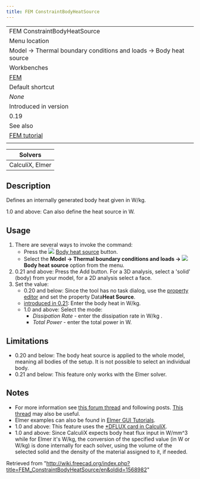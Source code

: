 ```yaml
---
title: FEM ConstraintBodyHeatSource
---
```


|                                                                  |
| ---------------------------------------------------------------- |
| FEM ConstraintBodyHeatSource                                     |
| Menu location                                                    |
| Model → Thermal boundary conditions and loads → Body heat source |
| Workbenches                                                      |
| [FEM](/FEM_Workbench "FEM Workbench")                            |
| Default shortcut                                                 |
| _None_                                                           |
| Introduced in version                                            |
| 0.19                                                             |
| See also                                                         |
| [FEM tutorial](/FEM_tutorial "FEM tutorial")                     |
|                                                                  |

| Solvers         |
| --------------- |
| CalculiX, Elmer |

## Description

Defines an internally generated body heat given in W/kg.

1.0 and above: Can also define the heat source in W.

## Usage

1. There are several ways to invoke the command:
   - Press the ![](/images/FEM_ConstraintBodyHeatSource.svg) [Body heat source](/FEM_ConstraintBodyHeatSource "FEM ConstraintBodyHeatSource") button.
   - Select the **Model → Thermal boundary conditions and loads → ![](/images/FEM_ConstraintBodyHeatSource.svg) Body heat source** option from the menu.
2. 0.21 and above: Press the Add button. For a 3D analysis, select a 'solid' (body) from your model, for a 2D analysis select a face.
3. Set the value:
   - 0.20 and below: Since the tool has no task dialog, use the [property editor](/Property_editor "Property editor") and set the property Data**Heat Source**.
   - [introduced in 0.21](/Release_notes_0.21 "Release notes 0.21"): Enter the body heat in W/kg.
   - 1.0 and above: Select the mode:
     - _Dissipation Rate_ - enter the dissipation rate in W/kg .
     - _Total Power_ - enter the total power in W.

## Limitations

- 0.20 and below: The body heat source is applied to the whole model, meaning all bodies of the setup. It is not possible to select an individual body.
- 0.21 and below: This feature only works with the Elmer solver.

## Notes

- For more information see [this forum thread](https://forum.freecadweb.org/viewtopic.php?f=18&t=44705&start=490#p422539) and following posts. [This thread](https://forum.freecadweb.org/viewtopic.php?f=18&t=28926) may also be useful.
- Elmer examples can also be found in [Elmer GUI Tutorials](https://www.nic.funet.fi/pub/sci/physics/elmer/doc/ElmerTutorials.pdf).
- 1.0 and above: This feature uses the [\*DFLUX card in CalculiX](https://web.mit.edu/calculix_v2.7/CalculiX/ccx_2.7/doc/ccx/node188.html).
- 1.0 and above: Since CalculiX expects body heat flux input in W/mm^3 while for Elmer it's W/kg, the conversion of the specified value (in W or W/kg) is done internally for each solver, using the volume of the selected solid and the density of the material assigned to it, if needed.

Retrieved from "<http://wiki.freecad.org/index.php?title=FEM_ConstraintBodyHeatSource/en&oldid=1568982>"
